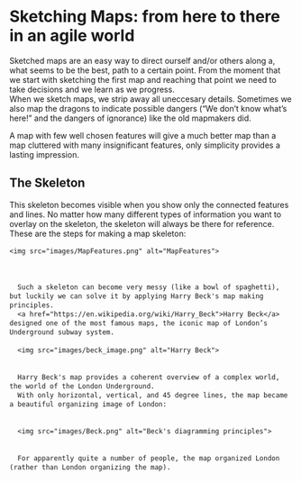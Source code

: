 # Sketching Maps: from here to there in an agile world
Sketched maps are an easy way to direct ourself and/or others along a, what seems to be the best, path to a certain point. From the moment that we start with sketching the first map and reaching that point we need to take decisions and we learn as we progress.  
When we sketch maps, we strip away all uneccesary details. Sometimes we also map the dragons to indicate possible dangers (“We don’t know what’s here!” and the dangers of ignorance) like the old mapmakers did.

A map with few well chosen features will give a much better map than a map cluttered with many insignificant features, only simplicity provides a lasting impression.

## The Skeleton
This skeleton becomes visible when you show only the connected features and lines. No matter how many different types of information you want to overlay on the skeleton, the skeleton will always be there for reference. 
    These are the steps for making a map skeleton:
    
    
    <img src="images/MapFeatures.png" alt="MapFeatures">



      Such a skeleton can become very messy (like a bowl of spaghetti), but luckily we can solve it by applying Harry Beck's map making principles.
      <a href="https://en.wikipedia.org/wiki/Harry_Beck">Harry Beck</a> designed one of the most famous maps, the iconic map of London’s Underground subway system.
      
      <img src="images/beck_image.png" alt="Harry Beck">
      
      
      Harry Beck's map provides a coherent overview of a complex world, the world of the London Underground. 
      With only horizontal, vertical, and 45 degree lines, the map became a beautiful organizing image of London:
      
      
      <img src="images/Beck.png" alt="Beck's diagramming principles"> 
      
      
      For apparently quite a number of people, the map organized London (rather than London organizing the map). 


